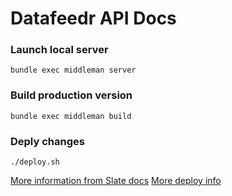 # Datafeedr API Docs

### Launch local server
`bundle exec middleman server`

### Build production version
`bundle exec middleman build`

### Deply changes
`./deploy.sh`

[More information from Slate docs](https://github.com/slatedocs/slate/wiki/Using-Slate-Natively#running-slate)
[More deploy info](https://github.com/slatedocs/slate/wiki/Deploying-Slate)
